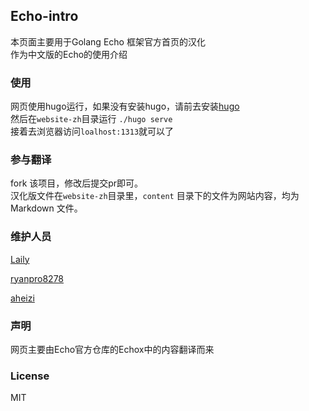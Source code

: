 ## Echo-intro 

本页面主要用于Golang Echo 框架官方首页的汉化  
作为中文版的Echo的使用介绍

### 使用

网页使用hugo运行，如果没有安装hugo，请前去安装[hugo](https://gohugo.io/)  
然后在`website-zh`目录运行 `./hugo serve`  
接着去浏览器访问`loalhost:1313`就可以了  

### 参与翻译

fork 该项目，修改后提交pr即可。  
汉化版文件在`website-zh`目录里，`content` 目录下的文件为网站内容，均为 Markdown 文件。

### 维护人员

[Laily](https://github.com/Laily123)

[ryanpro8278](https://github.com/ryanpro8278)

[aheizi](https://github.com/aheizi)

### 声明

网页主要由Echo官方仓库的Echox中的内容翻译而来

### License

MIT 

